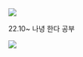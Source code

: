 <img src="https://capsule-render.vercel.app/api?type=transparent&color=black&height=200&section=header&text=Nana&fontSize=90" />

22.10~ 나녕 한다 공부

 <img src="https://img.shields.io/badge/NestJS-E0234E?style=flat&logo=NestJS&logoColor=black"/>

